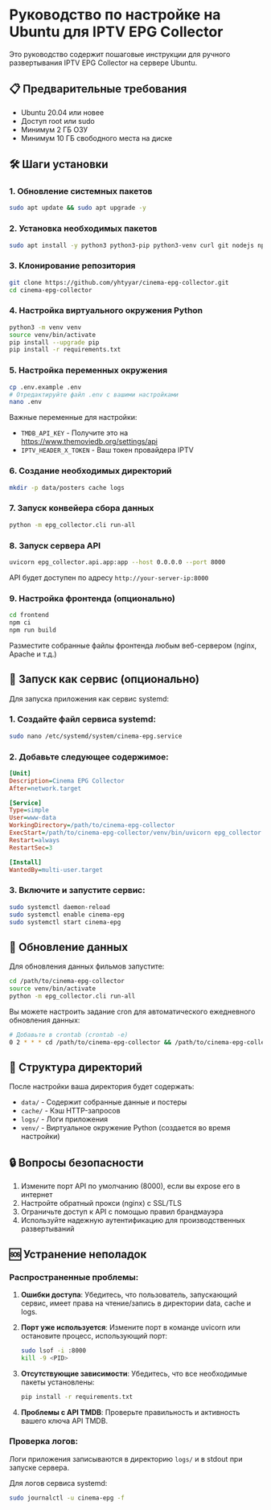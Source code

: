 # Руководство по настройке на Ubuntu для IPTV EPG Collector

Это руководство содержит пошаговые инструкции для ручного развертывания IPTV EPG Collector на сервере Ubuntu.

## 📋 Предварительные требования

- Ubuntu 20.04 или новее
- Доступ root или sudo
- Минимум 2 ГБ ОЗУ
- Минимум 10 ГБ свободного места на диске

## 🛠️ Шаги установки

### 1. Обновление системных пакетов
```bash
sudo apt update && sudo apt upgrade -y
```

### 2. Установка необходимых пакетов
```bash
sudo apt install -y python3 python3-pip python3-venv curl git nodejs npm
```

### 3. Клонирование репозитория
```bash
git clone https://github.com/yhtyyar/cinema-epg-collector.git
cd cinema-epg-collector
```

### 4. Настройка виртуального окружения Python
```bash
python3 -m venv venv
source venv/bin/activate
pip install --upgrade pip
pip install -r requirements.txt
```

### 5. Настройка переменных окружения
```bash
cp .env.example .env
# Отредактируйте файл .env с вашими настройками
nano .env
```

Важные переменные для настройки:
- `TMDB_API_KEY` - Получите это на https://www.themoviedb.org/settings/api
- `IPTV_HEADER_X_TOKEN` - Ваш токен провайдера IPTV

### 6. Создание необходимых директорий
```bash
mkdir -p data/posters cache logs
```

### 7. Запуск конвейера сбора данных
```bash
python -m epg_collector.cli run-all
```

### 8. Запуск сервера API
```bash
uvicorn epg_collector.api.app:app --host 0.0.0.0 --port 8000
```

API будет доступен по адресу `http://your-server-ip:8000`

### 9. Настройка фронтенда (опционально)
```bash
cd frontend
npm ci
npm run build
```

Разместите собранные файлы фронтенда любым веб-сервером (nginx, Apache и т.д.)

## 🔧 Запуск как сервис (опционально)

Для запуска приложения как сервис systemd:

### 1. Создайте файл сервиса systemd:
```bash
sudo nano /etc/systemd/system/cinema-epg.service
```

### 2. Добавьте следующее содержимое:
```ini
[Unit]
Description=Cinema EPG Collector
After=network.target

[Service]
Type=simple
User=www-data
WorkingDirectory=/path/to/cinema-epg-collector
ExecStart=/path/to/cinema-epg-collector/venv/bin/uvicorn epg_collector.api.app:app --host 0.0.0.0 --port 8000
Restart=always
RestartSec=3

[Install]
WantedBy=multi-user.target
```

### 3. Включите и запустите сервис:
```bash
sudo systemctl daemon-reload
sudo systemctl enable cinema-epg
sudo systemctl start cinema-epg
```

## 🔄 Обновление данных

Для обновления данных фильмов запустите:
```bash
cd /path/to/cinema-epg-collector
source venv/bin/activate
python -m epg_collector.cli run-all
```

Вы можете настроить задание cron для автоматического ежедневного обновления данных:
```bash
# Добавьте в crontab (crontab -e)
0 2 * * * cd /path/to/cinema-epg-collector && /path/to/cinema-epg-collector/venv/bin/python -m epg_collector.cli run-all
```

## 📁 Структура директорий

После настройки ваша директория будет содержать:
- `data/` - Содержит собранные данные и постеры
- `cache/` - Кэш HTTP-запросов
- `logs/` - Логи приложения
- `venv/` - Виртуальное окружение Python (создается во время настройки)

## 🔒 Вопросы безопасности

1. Измените порт API по умолчанию (8000), если вы expose его в интернет
2. Настройте обратный прокси (nginx) с SSL/TLS
3. Ограничьте доступ к API с помощью правил брандмауэра
4. Используйте надежную аутентификацию для производственных развертываний

## 🆘 Устранение неполадок

### Распространенные проблемы:

1. **Ошибки доступа**: Убедитесь, что пользователь, запускающий сервис, имеет права на чтение/запись в директории data, cache и logs.

2. **Порт уже используется**: Измените порт в команде uvicorn или остановите процесс, использующий порт:
   ```bash
   sudo lsof -i :8000
   kill -9 <PID>
   ```

3. **Отсутствующие зависимости**: Убедитесь, что все необходимые пакеты установлены:
   ```bash
   pip install -r requirements.txt
   ```

4. **Проблемы с API TMDB**: Проверьте правильность и активность вашего ключа API TMDB.

### Проверка логов:

Логи приложения записываются в директорию `logs/` и в stdout при запуске сервера.

Для логов сервиса systemd:
```bash
sudo journalctl -u cinema-epg -f
```